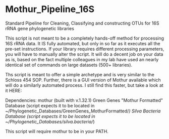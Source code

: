 Mothur_Pipeline_16S
===================

Standard Pipeline for Cleaning, Classifying and constructing OTUs for 16S rRNA gene phylogenetic libraries

This script is not meant to be a completely hands-off method for processing 16S rRNA data. It IS fully automated, but only in so far as it executes all the pre-set instructions. If your library requires different processing parameters, you will have to manually alter the script. It will do a decent job on your data as is, based on the fact multiple colleagues in my lab have used an nearly identical set of commands on large datasets (500+ libraries). 

Ths script is meant to offer a simple archetype and is very similar to the Schloss 454 SOP. Further, there is a GUI version of Mothur available which will do a similarly automated process. I still find this faster, but take a look at it HERE: 

Dependencies: 
mothur (built with v.1.32.1)
Green Genes "Mothur Formatted" Database (script expects it to be located in ~/Phylogenetic_Databases/GreenGenes_MothurFormatted/*)
Silva Bacteria Database (script expects it to be located in ~/Phylogenetic_Databases/silva.bacteria/*)

This script will require mothur to be in your PATH. 
